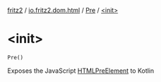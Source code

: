 [fritz2](../../index.md) / [io.fritz2.dom.html](../index.md) / [Pre](index.md) / [&lt;init&gt;](./-init-.md)

# &lt;init&gt;

`Pre()`

Exposes the JavaScript [HTMLPreElement](https://developer.mozilla.org/en/docs/Web/API/HTMLPreElement) to Kotlin

